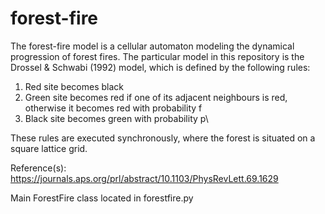 # forest-fire
The forest-fire model is a cellular automaton modeling the dynamical progression of forest fires. The particular model in this repository is the Drossel & Schwabi (1992) model, which is defined by the following rules:
1. Red site becomes black
2. Green site becomes red if one of its adjacent neighbours is red, otherwise it becomes red with probability f
3. Black site becomes green with probability p\

These rules are executed synchronously, where the forest is situated on a square lattice grid.

Reference(s):
https://journals.aps.org/prl/abstract/10.1103/PhysRevLett.69.1629

Main ForestFire class located in forestfire.py
